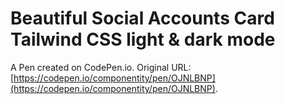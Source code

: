 # Beautiful Social Accounts Card Tailwind CSS light & dark mode

A Pen created on CodePen.io. Original URL: [https://codepen.io/componentity/pen/OJNLBNP](https://codepen.io/componentity/pen/OJNLBNP).


